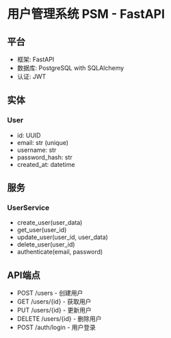 
# 用户管理系统 PSM - FastAPI

## 平台
- 框架: FastAPI
- 数据库: PostgreSQL with SQLAlchemy
- 认证: JWT

## 实体
### User
- id: UUID
- email: str (unique)
- username: str
- password_hash: str
- created_at: datetime

## 服务
### UserService
- create_user(user_data)
- get_user(user_id)
- update_user(user_id, user_data)
- delete_user(user_id)
- authenticate(email, password)

## API端点
- POST /users - 创建用户
- GET /users/{id} - 获取用户
- PUT /users/{id} - 更新用户
- DELETE /users/{id} - 删除用户
- POST /auth/login - 用户登录
